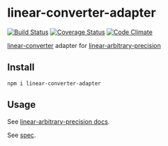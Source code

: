# linear-converter-adapter

[![Build Status](https://travis-ci.org/javiercejudo/linear-converter-adapter.svg)](https://travis-ci.org/javiercejudo/linear-converter-adapter)
[![Coverage Status](https://coveralls.io/repos/javiercejudo/linear-converter-adapter/badge.svg?branch=master)](https://coveralls.io/r/javiercejudo/linear-converter-adapter?branch=master)
[![Code Climate](https://codeclimate.com/github/javiercejudo/linear-converter-adapter/badges/gpa.svg)](https://codeclimate.com/github/javiercejudo/linear-converter-adapter)

[linear-converter](https://github.com/javiercejudo/linear-converter) adapter for
[linear-arbitrary-precision](https://github.com/javiercejudo/linear-arbitrary-precision)

## Install

    npm i linear-converter-adapter

## Usage

See [linear-arbitrary-precision docs](https://github.com/javiercejudo/linear-arbitrary-precision/blob/master/README.md#usage).

See [spec](test/spec.js).

